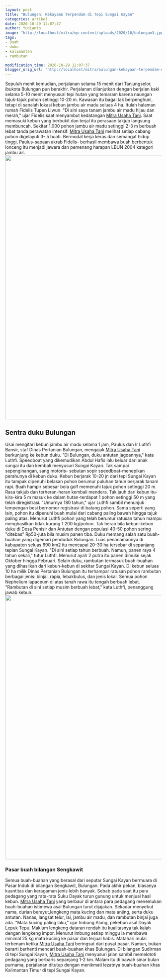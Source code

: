 ```yaml
---
layout: post
title: "Bulungan: Kekayaan Terpendam di Tepi Sungai Kayan"
categories: artikel
date: 2020-10-29 12:07:37
author: Yudianto
image: "http://localhost/mitra/wp-content/uploads/2020/10/bulungan3.jpg"
tags:
- Buah
- duku
- kalimantan
- rambutan

modification_time: 2020-10-29 12:07:37
blogger_orig_url: "http://localhost/mitra/bulungan-kekayaan-terpendam-di-tepi.html"
---
```


Sepuluh menit kemudian, perjalanan selama 15 menit dari Tanjungselor, ibukota Bulungan pun berakhir. Perjalanan dilanjutkan dengan berjalan kaki selama 5-10 menit menyusuri tepi hutan yang temaram karena naungan tajuk-tajuk pohon setinggi 10-20 m. Kawasan itu bagai tak berpenghuni, tetapi di sanalah lokasi kebun jambu air madu seluas 4 ha. Itulah halaman rumah Fidelis Tupen Liwun.
"Di sini saya tanam jambu air madu hijau dan merah," ujar Fidelis saat menyambut kedatangan <a href="http://127.0.0.1/mitra">Mitra Usaha Tani</a>. Saat memasuki kebun yang berbukit dan terjal itu perasaan takjub langsung membuncah. Sekitar 1.000 pohon jambu air madu setinggi 2-3 m berbuah lebat tanda perawatan intensif. <a href="http://127.0.0.1/mitra">Mitra Usaha Tani</a> melihat setiap cabang pohon digelayuti 3- 5 buah. Bermodal kerja keras dan semangat hidup tinggi, Paulus-sapaan akrab Fidelis- berhasil membawa buah berbentuk lonceng itu menjadi jawara dan pemenang harapan LBUN 2004 kategori jambu air.
<a href="http://127.0.0.1/mitra/wp-content/uploads/2020/10/Bulungan.jpg"><img class="aligncenter wp-image-20347 size-full" src="http://127.0.0.1/mitra/wp-content/uploads/2020/10/Bulungan.jpg" alt="" width="1570" height="850" /></a>
<h2>Sentra duku Bulungan</h2>
Usai mengitari kebun jambu air madu selama 1 jam, Paulus dan Ir Luthfi Bansir, staf Dinas Pertanian Bulungan, mengajak <a href="http://127.0.0.1/mitra">Mitra Usaha Tani</a> berkunjung ke kebun duku. "Di Bulungan, duku antutan jagoannya," kata Luthfi. Speedboat yang dikemudikan Abdul Hafis lalu keluar dari anak sungai itu dan kembali menyusuri Sungai Kayan. Tak sampai sepenginangan, sang motoris- sebutan sopir speedboat-menepikan perahunya di kebun duku.
Kebun berjarak 10-20 jn dari tepi Sungai Kayan itu tampak dipenuhi belasan pohon berumur puluhan tahun berjarak tanam rapi. Buah hampir sebesar bola golf memenuhi tajuk pohon setinggi 20 m. Rasa takjub dan terheran-heran kembali mendera. Tak jauh dari kebun itu-kira-kira 5 m masuk ke dalam hutan-terdapat 1 pohon setinggi 50 m yang telah diregistrasi. "Umurnya 180 tahun," ujar Luthfi sambil menunjuk lempengan besi bernomor registrasi di batang pohon.
Sama seperti yang lain, pohon itu dipenuhi buah mulai dari cabang paling bawah hingga tajuk paling atas. Menurut Luthfi pohon yang telah berumur ratusan tahun mampu menghasilkan tidak kurang 1.200 kg/pohon. Tak heran bila kebun-kebun duku di Desa Penisir dan Antutan dengan populasi 40-50 pohon sering "ditebas" Rp50-juta bila musim panen tiba.
Duku memang salah satu buah-buahan yang digemari penduduk Bulungan. Luas penanamannya di kabupaten seluas 690 km2 itu mencapai 20-30 ha tersebar di sepanjang tepian Sungai Kayan. "Di sini setiap tahun berbuah. Namun, panen raya 4 tahun sekali," tutur Luthfi. Menurut ayah 2 putra itu panen dimulai sejak Oktober hingga Februari.
Selain duku, rambutan termasuk buah-buahan yang dihasilkan dari kebun-kebun di sekitar Sungai Kayan. Di kebun seluas 10 ha milik Dinas Pertanian Bulungan itu terhampar ratusan pohon rambutan berbagai jenis: binjai, rapia, lebakbulus, dan jenis lokal. Semua pohon Nephelium lapaceum di atas tanah rawa itu tengah berbuah lebat. "Rambutan di sini setiap musim berbuah lebat," kata Luthfi, penanggung jawab kebun.
<a href="http://127.0.0.1/mitra/wp-content/uploads/2020/10/Bulungan-agrowisata.jpg"><img class="aligncenter wp-image-20348 size-full" src="http://127.0.0.1/mitra/wp-content/uploads/2020/10/Bulungan-agrowisata.jpg" alt="" width="1464" height="850" /></a>
<h3>Pasar buah bilangan Sengkawit</h3>
Semua buah-buahan yang berasal dari seputar Sungai Kayan bermuara di Pasar Induk di bilangan Sengkawit, Bulungan. Pada akhir pekan, biasanya kuantitas dan keragaman jenis lebih banyak. Sebab pada saat itu para pedagang yang rata-rata Suku Dayak turun gunung untuk menjual hasil kebun.
<a href="http://127.0.0.1/mitra">Mitra Usaha Tani</a> yang berbaur di antara para pedagang menemukan buah-buahan istimewa asal Bulungan turut dijajakan. Sekadar menyebut nama, durian berayut,lengkeng mata kucing dan mata anjing, serta duku antutan. Nanas, langsat telur, lai, jambu air madu, dan rambutan binjai juga ada. "Mata kucing paling laku," ujar Imbung Alung, pekebun asal Dayak Lepuk Tepu. Maklum lengkeng dataran rendah itu kualitasnya tak kalah dengan lengkeng impor. Menurut Imbung setiap minggu ia membawa minimal 25 kg mata kucing ke pasar dan terjual habis.
Matahari mulai terbenam ketika <a href="http://127.0.0.1/mitra">Mitra Usaha Tani</a> beringsut dari pusat pasar. Namun, bukan berarti berhenti mencari buah-buahan khas Bulungan. Di bilangan Sudirman di tepi Sungai Kayan, <a href="http://127.0.0.1/mitra">Mitra Usaha Tani</a> menyusuri jalan sambil memelototi pedagang yang berbaris sepanjang 1-2 km. Malam itu di bawah sinar bulan purnama, perjalanan ditutup dengan menikmati lezatnya buah-buahan khas Kalimantan Timur di tepi Sungai Kayan.
